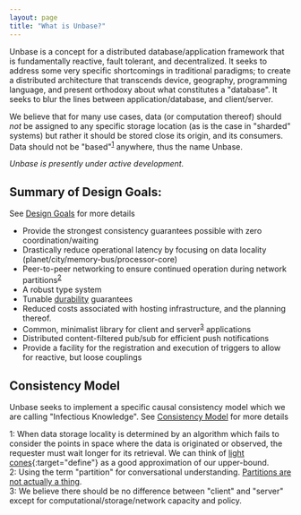 ```yaml
---
layout: page
title: "What is Unbase?"
---
```


Unbase is a concept for a distributed database/application framework that is fundamentally reactive, fault tolerant, and decentralized. It seeks to address some very specific shortcomings in traditional paradigms; to create a distributed architecture that transcends device, geography, programming language, and present orthodoxy about what constitutes a "database". It seeks to blur the lines between application/database, and client/server.

We believe that for many use cases, data (or computation thereof) should _not_ be assigned to any specific storage location (as is the case in "sharded" systems) but rather it should be stored close its origin, and its consumers. Data should not be "based"<sup>[1](#footnote1)</sup> anywhere, thus the name Unbase.

*Unbase is presently under active development.*

## Summary of Design Goals:
See [Design Goals](design/goals) for more details

* Provide the strongest consistency guarantees possible with zero coordination/waiting
* Drastically reduce operational latency by focusing on data locality (planet/city/memory-bus/processor-core)
* Peer-to-peer networking to ensure continued operation during network partitions<sup>[2](#footnote2)</sup>
* A robust type system
* Tunable [durability](design/durability) guarantees
* Reduced costs associated with hosting infrastructure, and the planning thereof.
* Common, minimalist library for client and server<sup>[3](#footnote3)</sup> applications
* Distributed content-filtered pub/sub for efficient push notifications
* Provide a facility for the registration and execution of triggers to allow for reactive, but loose couplings

## Consistency Model

Unbase seeks to implement a specific causal consistency model which we are calling "Infectious Knowledge".
See [Consistency Model](design/consistency-model) for more details

<a name="footnote1">1</a>: When data storage locality is determined by an algorithm which fails to consider the points in space where the data is originated or observed, the requester must wait longer for its retrieval. We can think of [light cones](https://en.wikipedia.org/wiki/Light_cone){:target="define"} as a good approximation of our upper-bound.<br>
<a name="footnote2">2</a>: Using the term "partition" for conversational understanding. [Partitions are not actually a thing](https://arxiv.org/abs/1509.05393).<br>
<a name="footnote3">3</a>: We believe there should be no difference between "client" and "server" except for computational/storage/network capacity and policy.
